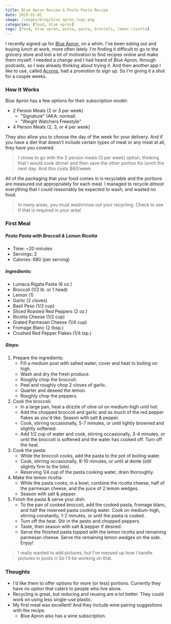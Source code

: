 ```yaml
---
title: Blue Apron Review & Pesto Pasta Recipe
date: 2019-01-02
image: /images/blog/blue_apron_logo.png
categories: [food, blue apron]
tags: [food, blue apron, pesto, pasta, broccoli, lemon ricotta]
---
```


I recently signed up for [Blue Apron](https://www.blueapron.com), on a whim. I've been eating out and buying lunch at work, more often lately. I'm finding it difficult to go to the grocery store and lost a lot of motivation to find recipes online and make them myself. I needed a change and I had heard of Blue Apron, through podcasts, so I was already thinking about trying it. And then another app I like to use, called [Acorns](https://www.acorns.com), had a promotion to sign up. So I'm giving it a shot for a couple weeks.

### How It Works
Blue Apron has a few options for their subscription model:
* 2 Person Meals (2 or 3 per week)
  * "Signature" (AKA: normal)
  * "Weight Watchers Freestyle"
* 4 Person Meals (2, 3, or 4 per week)

They also allow you to choose the day of the week for your delivery. And if you have a diet that doesn't include certain types of meat or any meat at all, they have you covered.

> I chose to go with the 2 person meals (3 per week) option, thinking that I would cook dinner and then save the other portion for lunch the next day. And this costs $60/week

All of the packaging that your food comes in is recyclable and the portions are measured out appropriately for each meal. I managed to recycle *almost* everything that I could reasonably be expected to wash, and wasted no food.

> In many areas, you must wash/rinse out your recycling. Check to see if that is required in your area!

### First Meal
##### Pesto Pasta with Broccoli & Lemon Ricotta

* Time: ~20 minutes
* Servings: 2
* Calories: 680 (per serving)

##### Ingredients:

* Lumaca Rigata Pasta (6 oz.)
* Broccoli (1/2 lb. or 1 head)
* Lemon (1)
* Garlic (2 cloves)
* Basil Peso (1/3 cup)
* Sliced Roasted Red Peppers (2 oz.)
* Ricotta Cheese (1/2 cup)
* Grated Parmesan Cheese (1/4 cup)
* Fromage Blanc (2 tbsp.)
* Crushed Red Pepper Flakes (1/4 tsp.)

##### Steps:

1. Prepare the ingredients:
    * Fill a medium post with salted water; cover and heat to boiling on high.
    * Wash and dry the fresh produce.
    * Roughly chop the broccoli.
    * Peel and roughly chop 2 cloves of garlic.
    * Quarter and deseed the lemon.
    * Roughly chop the peppers.
2. Cook the broccoli:
    * In a large pan, heat a drizzle of olive oil on medium-high until hot.
    * Add the chopped broccoli and garlic and as much of the red pepper flakes as you'd like. Season with salt & pepper.
    * Cook, stirring occasionally, 5-7 minutes, or until lightly browned and slightly softened.
    * Add 1/2 cup of water and cook, stirring occasionally, 3-4 minutes, or until the broccoli is softened and the water has cooked off. Turn off the heat.
3. Cook the pasta:
    * While the broccoli cooks, add the pasta to the pot of boiling water.
    * Cook, stirring occasionally, 8-10 minutes, or until al dente (still slightly firm to the bite).
    * Reserving 1/4 cup of the pasta cooking water, drain thoroughly.
4. Make the lemon ricotta:
    * While the pasta cooks, in a bowl, combine the ricotta cheese, half of the parmesan cheese, and the juice of 2 lemon wedges.
    * Season with salt & pepper.
5. Finish the pasta & serve your dish:
    * To the pan of cooked broccoli, add the cooked pasta, fromage blanc, and half the reserved pasta cooking water. Cook on medium-high, stirring constantly, 1-2 minutes, or until the pasta is coated.
    * Turn off the heat. Stir in the pesto and chopped peppers.
    * Taste, then season with salt & pepper if desired.
    * Serve the finished pasta topped with the lemon ricotta and remaining parmesan cheese. Serve the remaining lemon wedges on the side. Enjoy!

> I really wanted to add pictures, but I've messed up how I handle pictures in posts 🙄 So I'll be working on that.

### Thoughts
* I'd like them to offer options for more (or less) portions. Currently they have no option that caters to people who live alone.
* Recycling is great, but reducing and reusing are *a lot* better. They could work on using less single-use plastic.
* My first meal was excellent! And they include wine pairing suggestions with the recipe.
  * Blue Apron also has a wine subscription.